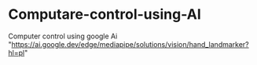 # Computare-control-using-AI
Computer control using google Ai "https://ai.google.dev/edge/mediapipe/solutions/vision/hand_landmarker?hl=pl" 
